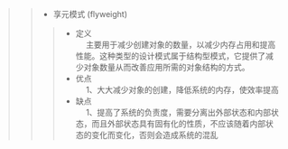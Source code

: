 
>> * 享元模式 (flyweight)   
>>> - 定义   
&emsp; 主要用于减少创建对象的数量，以减少内存占用和提高性能。这种类型的设计模式属于结构型模式，它提供了减少对象数量从而改善应用所需的对象结构的方式。
>>> - 优点   
&emsp; 1、大大减少对象的创建，降低系统的内存，使效率提高    
>>> - 缺点    
&emsp; 1、提高了系统的负责度，需要分离出外部状态和内部状态，而且外部状态具有固有化的性质，不应该随着内部状态的变化而变化，否则会造成系统的混乱    
